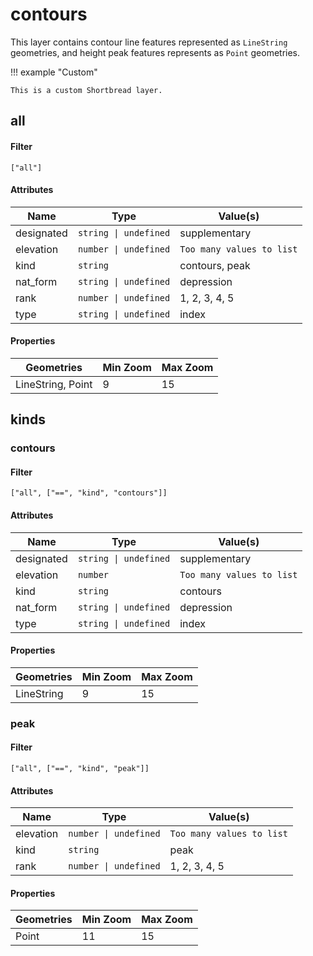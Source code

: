 # contours

This layer contains contour line features represented as `LineString` geometries, and height peak features represents as `Point` geometries.

!!! example "Custom"

    This is a custom Shortbread layer.

## all

#### Filter

`["all"]`

#### Attributes

<table>
  <thead>
    <tr>
      <th style="white-space: nowrap">Name</th>
      <th style="white-space: nowrap">Type</th>
      <th>Value(s)</th>
    </tr>
  </thead>
  <tbody>
    <tr>
      <td style="white-space: nowrap">designated</td>
      <td style="white-space: nowrap"><code>string | undefined</code></td>
      <td>supplementary</td>
    </tr>
    <tr>
      <td style="white-space: nowrap">elevation</td>
      <td style="white-space: nowrap"><code>number | undefined</code></td>
      <td><code>Too many values to list</code></td>
    </tr>
    <tr>
      <td style="white-space: nowrap">kind</td>
      <td style="white-space: nowrap"><code>string</code></td>
      <td>contours, peak</td>
    </tr>
    <tr>
      <td style="white-space: nowrap">nat_form</td>
      <td style="white-space: nowrap"><code>string | undefined</code></td>
      <td>depression</td>
    </tr>
    <tr>
      <td style="white-space: nowrap">rank</td>
      <td style="white-space: nowrap"><code>number | undefined</code></td>
      <td>1, 2, 3, 4, 5</td>
    </tr>
    <tr>
      <td style="white-space: nowrap">type</td>
      <td style="white-space: nowrap"><code>string | undefined</code></td>
      <td>index</td>
    </tr>
  </tbody>
</table>

#### Properties

<table>
  <thead>
    <tr>
      <th>Geometries</th>
      <th>Min Zoom</th>
      <th>Max Zoom</th>
    </tr>
  </thead>
    <tbody>
    <tr>
      <td>LineString, Point</td>
      <td>9</td>
      <td>15</td>
    </tr>
    </tbody>
</table>

## kinds

### contours

#### Filter

`["all", ["==", "kind", "contours"]]`

#### Attributes

<table>
  <thead>
    <tr>
      <th style="white-space: nowrap">Name</th>
      <th style="white-space: nowrap">Type</th>
      <th>Value(s)</th>
    </tr>
  </thead>
  <tbody>
    <tr>
      <td style="white-space: nowrap">designated</td>
      <td style="white-space: nowrap"><code>string | undefined</code></td>
      <td>supplementary</td>
    </tr>
    <tr>
      <td style="white-space: nowrap">elevation</td>
      <td style="white-space: nowrap"><code>number</code></td>
      <td><code>Too many values to list</code></td>
    </tr>
    <tr>
      <td style="white-space: nowrap">kind</td>
      <td style="white-space: nowrap"><code>string</code></td>
      <td>contours</td>
    </tr>
    <tr>
      <td style="white-space: nowrap">nat_form</td>
      <td style="white-space: nowrap"><code>string | undefined</code></td>
      <td>depression</td>
    </tr>
    <tr>
      <td style="white-space: nowrap">type</td>
      <td style="white-space: nowrap"><code>string | undefined</code></td>
      <td>index</td>
    </tr>
  </tbody>
</table>

#### Properties

<table>
  <thead>
    <tr>
      <th>Geometries</th>
      <th>Min Zoom</th>
      <th>Max Zoom</th>
    </tr>
  </thead>
    <tbody>
    <tr>
      <td>LineString</td>
      <td>9</td>
      <td>15</td>
    </tr>
    </tbody>
</table>

### peak

#### Filter

`["all", ["==", "kind", "peak"]]`

#### Attributes

<table>
  <thead>
    <tr>
      <th style="white-space: nowrap">Name</th>
      <th style="white-space: nowrap">Type</th>
      <th>Value(s)</th>
    </tr>
  </thead>
  <tbody>
    <tr>
      <td style="white-space: nowrap">elevation</td>
      <td style="white-space: nowrap"><code>number | undefined</code></td>
      <td><code>Too many values to list</code></td>
    </tr>
    <tr>
      <td style="white-space: nowrap">kind</td>
      <td style="white-space: nowrap"><code>string</code></td>
      <td>peak</td>
    </tr>
    <tr>
      <td style="white-space: nowrap">rank</td>
      <td style="white-space: nowrap"><code>number | undefined</code></td>
      <td>1, 2, 3, 4, 5</td>
    </tr>
  </tbody>
</table>

#### Properties

<table>
  <thead>
    <tr>
      <th>Geometries</th>
      <th>Min Zoom</th>
      <th>Max Zoom</th>
    </tr>
  </thead>
    <tbody>
    <tr>
      <td>Point</td>
      <td>11</td>
      <td>15</td>
    </tr>
    </tbody>
</table>
